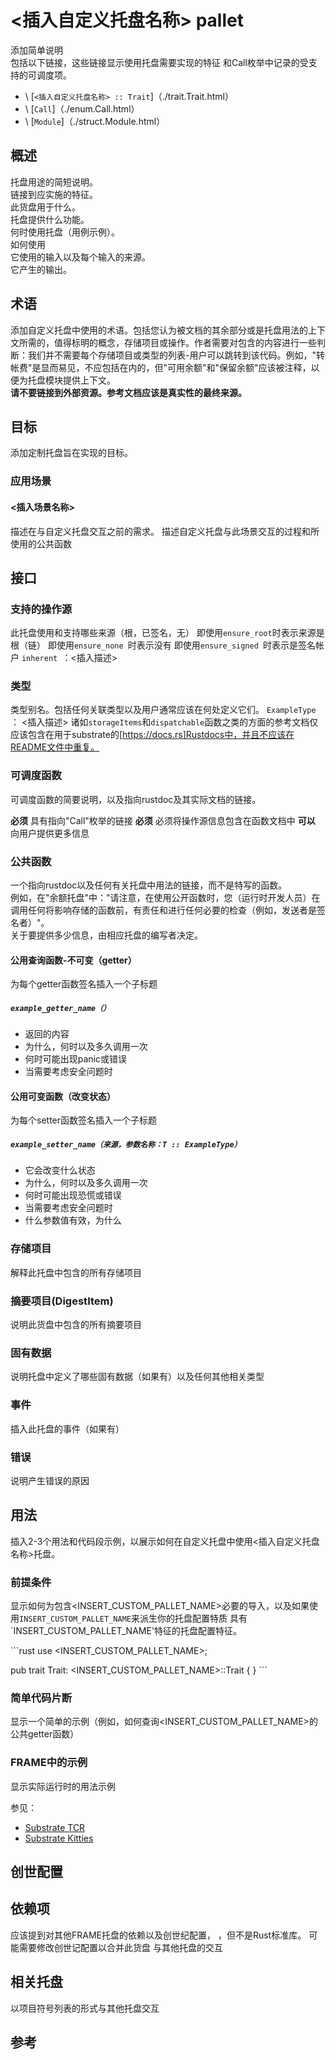 # <插入自定义托盘名称> pallet  
 添加简单说明  
 包括以下链接，这些链接显示使用托盘需要实现的特征
 和Call枚举中记录的受支持的可调度项。

 - \ [`<插入自定义托盘名称> :: Trait`]（./trait.Trait.html）
 - \ [`Call`]（./enum.Call.html）
 - \ [`Module`]（./struct.Module.html）

 ## 概述


 托盘用途的简短说明。  
 链接到应实施的特征。  
 此货盘用于什么。  
 托盘提供什么功能。  
 何时使用托盘（用例示例）。  
 如何使用  
 它使用的输入以及每个输入的来源。  
 它产生的输出。  
## 术语
 添加自定义托盘中使用的术语。包括您认为被文档的其余部分或是托盘用法的上下文所需的，值得标明的概念，存储项目或操作。作者需要对包含的内容进行一些判断：我们并不需要每个存储项目或类型的列表-用户可以跳转到该代码。例如，"转帐费"是显而易见，不应包括在内的，但"可用余额"和"保留余额"应该被注释，以便为托盘模块提供上下文。  
**请不要链接到外部资源。参考文档应该是真实性的最终来源。**
## 目标
添加定制托盘旨在实现的目标。
### 应用场景
#### <插入场景名称>
描述在与自定义托盘交互之前的需求。
描述自定义托盘与此场景交互的过程和所使用的公共函数
## 接口
### 支持的操作源
 此托盘使用和支持哪些来源（根，已签名，无）
 即使用`ensure_root`时表示来源是根（链）
 即使用`ensure_none `时表示没有
 即使用`ensure_signed `时表示是签名帐户
`inherent `：<插入描述>
### 类型
类型别名。包括任何关联类型以及用户通常应该在何处定义它们。
`ExampleType `： <插入描述>
诸如`storageItems`和`dispatchable`函数之类的方面的参考文档仅应该包含在用于substrate的[https://docs.rs]Rustdocs中，并且不应该在README文件中重复。

### 可调度函数
 可调度函数的简要说明，以及指向rustdoc及其实际文档的链接。

**必须** 具有指向"Call"枚举的链接
**必须** 必须将操作源信息包含在函数文档中
**可以** 向用户提供更多信息

### 公共函数
一个指向rustdoc以及任何有关托盘中用法的链接，而不是特写的函数。  
例如，在"余额托盘"中："请注意，在使用公开函数时，您（运行时开发人员）在调用任何将影响存储的函数前，有责任和进行任何必要的检查（例如，发送者是签名者）"。  
关于要提供多少信息，由相应托盘的编写者决定。

#### 公用查询函数-不可变（getter）

 为每个getter函数签名插入一个子标题

##### `example_getter_name（）`
* 返回的内容
* 为什么，何时以及多久调用一次
* 何时可能出现panic或错误
* 当需要考虑安全问题时

 #### 公用可变函数（改变状态）

 为每个setter函数签名插入一个子标题

##### `example_setter_name（来源，参数名称：T :: ExampleType）`
* 它会改变什么状态
* 为什么，何时以及多久调用一次
* 何时可能出现恐慌或错误
* 当需要考虑安全问题时
* 什么参数值有效，为什么

### 存储项目  
 解释此托盘中包含的所有存储项目

### 摘要项目(DigestItem)
 说明此货盘中包含的所有摘要项目

### 固有数据

 说明托盘中定义了哪些固有数据（如果有）以及任何其他相关类型

### 事件

 插入此托盘的事件（如果有）

### 错误

 说明产生错误的原因

## 用法

插入2-3个用法和代码段示例，以展示如何在自定义托盘中使用<插入自定义托盘名称>托盘。

### 前提条件

 显示如何为包含<INSERT_CUSTOM_PALLET_NAME>必要的导入，以及如果使用`INSERT_CUSTOM_PALLET_NAME`来派生你的托盘配置特质
 具有`INSERT_CUSTOM_PALLET_NAME'特征的托盘配置特征。

\```rust
 use <INSERT_CUSTOM_PALLET_NAME>;

pub trait Trait: <INSERT_CUSTOM_PALLET_NAME>::Trait { }
\```

 ### 简单代码片断

 显示一个简单的示例（例如，如何查询<INSERT_CUSTOM_PALLET_NAME>的公共getter函数）

### FRAME中的示例

 显示实际运行时的用法示例

 参见：
 - [Substrate TCR ](https:github.com/parity-samples/substrate-tcr)
 - [Substrate Kitties ](https:shawntabrizi.github.io/substrate-collectables-workshop/#/)

 ## 创世配置
 ## 依赖项

 应该提到对其他FRAME托盘的依赖以及创世纪配置，
 ，但不是Rust标准库。
 可能需要修改创世记配置以合并此货盘
 与其他托盘的交互

 <!-- 标题的原始作者：@AmarRSingh-->

## 相关托盘

 以项目符号列表的形式与其他托盘交互

 ## 参考
 
